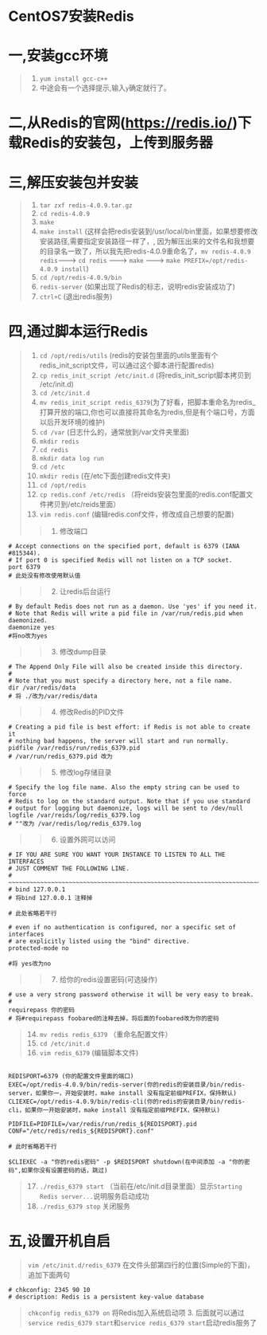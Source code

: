 # CentOS7安装Redis

# 一,安装gcc环境
>1. `yum install gcc-c++`
>2.  中途会有一个选择提示,输入`y`确定就行了。

# 二,从Redis的官网(https://redis.io/)下载Redis的安装包，上传到服务器

# 三,解压安装包并安装
>1. `tar zxf redis-4.0.9.tar.gz`
>2. `cd redis-4.0.9`
>3. `make`
>4. `make install` (这样会把redis安装到/usr/local/bin里面，如果想要修改安装路径,需要指定安装路径一样了，, 因为解压出来的文件名和我想要的目录名一致了，所以我先把redis-4.0.9重命名了，`mv redis-4.0.9 redis`---> `cd redis` ---> `make` ---> `make PREFIX=/opt/redis-4.0.9 install`)
>5. `cd /opt/redis-4.0.9/bin`
>6. `redis-server` (如果出现了Redis的标志，说明redis安装成功了)
>7. `ctrl+C` (退出redis服务)

# 四,通过脚本运行Redis
>1. `cd /opt/redis/utils` (redis的安装包里面的utils里面有个redis_init_script文件，可以通过这个脚本进行配置redis)
>2. `cp redis_init_script /etc/init.d` (将redis_init_script脚本拷贝到 /etc/init.d)
>3. `cd /etc/init.d`
>4. `mv redis_init_script redis_6379`(为了好看，把脚本重命名为redis_打算开放的端口,你也可以直接将其命名为redis,但是有个端口号，方面以后开发环境的维护)
>5. `cd /var` (日志什么的，通常放到/var文件夹里面)
>6. `mkdir redis`
>7. `cd redis`
>8. `mkdir data log run`
>9. `cd /etc`
>10. `mkdir redis` (在/etc下面创建redis文件夹)
>11. `cd /opt/redis`
>12. `cp redis.conf /etc/redis` （将reids安装包里面的redis.conf配置文件拷贝到/etc/reids里面）
>13. `vim redis.conf` (编辑redis.conf文件，修改成自己想要的配置)
>>1. 修改端口
```shell
# Accept connections on the specified port, default is 6379 (IANA #815344).
# If port 0 is specified Redis will not listen on a TCP socket.
port 6379
# 此处没有修改使用默认值
```
>>2. 让redis后台运行
```shell
# By default Redis does not run as a daemon. Use 'yes' if you need it.
# Note that Redis will write a pid file in /var/run/redis.pid when daemonized.
daemonize yes
#将no改为yes
```
>>3. 修改dump目录
```shell
# The Append Only File will also be created inside this directory.
#
# Note that you must specify a directory here, not a file name.
dir /var/redis/data
# 将 ./改为/var/redis/data
```
>>4. 修改Redis的PID文件
```shell
# Creating a pid file is best effort: if Redis is not able to create it
# nothing bad happens, the server will start and run normally.
pidfile /var/redis/run/redis_6379.pid
# /var/run/redis_6379.pid 改为
```
>>5. 修改log存储目录
```shell
# Specify the log file name. Also the empty string can be used to force
# Redis to log on the standard output. Note that if you use standard
# output for logging but daemonize, logs will be sent to /dev/null
logfile /var/reids/log/redis_6379.log
# ""改为 /var/redis/log/redis_6379.log
```
>>6. 设置外网可以访问
```shell
# IF YOU ARE SURE YOU WANT YOUR INSTANCE TO LISTEN TO ALL THE INTERFACES
# JUST COMMENT THE FOLLOWING LINE.
# ~~~~~~~~~~~~~~~~~~~~~~~~~~~~~~~~~~~~~~~~~~~~~~~~~~~~~~~~~~~~~~~~~~~~~~~~
# bind 127.0.0.1
# 将bind 127.0.0.1 注释掉

# 此处省略若干行

# even if no authentication is configured, nor a specific set of interfaces
# are explicitly listed using the "bind" directive.
protected-mode no

#将 yes改为no
```
>>7. 给你的redis设置密码(可选操作)
```shell
# use a very strong password otherwise it will be very easy to break.
#
requirepass 你的密码
# 将#requirepass foobared的注释去掉，将后面的foobared改为你的密码
```
>14. `mv redis redis_6379` （重命名配置文件）
>15. `cd /etc/init.d`
>16. `vim redis_6379` (编辑脚本文件)
```shell

REDISPORT=6379 (你的配置文件里面的端口)
EXEC=/opt/redis-4.0.9/bin/redis-server(你的redis的安装目录/bin/redis-server，如果你一，开始安装时，make install 没有指定前缀PREFIX，保持默认)
CLIEXEC=/opt/redis-4.0.9/bin/redis-cli(你的redis的安装目录/bin/redis-cli，如果你一开始安装时，make install 没有指定前缀PREFIX，保持默认)

PIDFILE=PIDFILE=/var/redis/run/redis_${REDISPORT}.pid
CONF="/etc/redis/redis_${REDISPORT}.conf"

# 此时省略若干行

$CLIEXEC -a "你的redis密码" -p $REDISPORT shutdown(在中间添加 -a "你的密码",如果你没有设置密码的话，跳过)
```
>17. `./redis_6379 start` （当前在/etc/init.d目录里面）显示`Starting Redis server...`说明服务启动成功
>18. `./redis_6379 stop`  关闭服务

# 五,设置开机自启
> `vim /etc/init.d/redis_6379` 在文件头部第四行的位置(Simple的下面)，追加下面两句
```shell
# chkconfig: 2345 90 10
# description: Redis is a persistent key-value database
```
> `chkconfig redis_6379 on` 将Redis加入系统启动项
>3. 后面就可以通过`service redis_6379 start`和`service redis_6379 start`启动redis服务了
